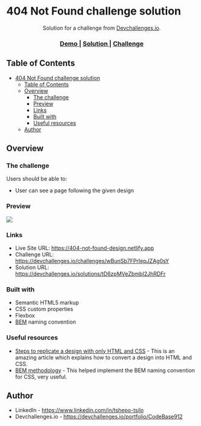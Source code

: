 # 404 Not Found challenge solution

<div align="center">
   Solution for a challenge from  <a href="http://devchallenges.io" target="_blank">Devchallenges.io</a>.
</div>

<div align="center">
  <h3>
    <a href="https://404-not-found-design.netlify.app" target="_blank">
      Demo
    </a>
    <span> | </span>
    <a href="https://devchallenges.io/solutions/tD6zpMVeZbmbI2JhRDFr" target="_blank">
      Solution
    </a>
    <span> | </span>
    <a href="https://devchallenges.io/challenges/wBunSb7FPrIepJZAg0sY" target="_blank">
      Challenge
    </a>
  </h3>
</div>

## Table of Contents

- [404 Not Found challenge solution](#404-not-found-challenge-solution)
  - [Table of Contents](#table-of-contents)
  - [Overview](#overview)
    - [The challenge](#the-challenge)
    - [Preview](#preview)
    - [Links](#links)
    - [Built with](#built-with)
    - [Useful resources](#useful-resources)
  - [Author](#author)

## Overview

### The challenge

Users should be able to:

- User can see a page following the given design

### Preview

![](./Demo.gif)

### Links

- Live Site URL: <a href="https://404-not-found-design.netlify.app" target="_blank">https://404-not-found-design.netlify.app</a>
- Challenge URL: <a href="https://devchallenges.io/challenges/wBunSb7FPrIepJZAg0sY" target="_blank">https://devchallenges.io/challenges/wBunSb7FPrIepJZAg0sY</a>
- Solution URL: <a href="https://devchallenges.io/solutions/tD6zpMVeZbmbI2JhRDFr" target="_blank">https://devchallenges.io/solutions/tD6zpMVeZbmbI2JhRDFr</a>

### Built with

- Semantic HTML5 markup
- CSS custom properties
- Flexbox
- <a href="https://en.bem.info/methodology/" target="_blank">BEM</a> naming convention

### Useful resources

- <a href="https://devchallenges-blogs.web.app/how-to-replicate-design" target="_blank">Steps to replicate a design with only HTML and CSS</a> - This is an amazing article which explains how to convert a design into HTML and CSS.
- <a href="https://en.bem.info/methodology/" target="_blank">BEM methodology</a> - This helped implement the BEM naming convention for CSS, very useful.

## Author

- LinkedIn - <a href="https://www.linkedin.com/in/tshepo-tsilo" target="_blank">https://www.linkedin.com/in/tshepo-tsilo</a>
- Devchallenges.io - <a href="https://devchallenges.io/portfolio/CodeBase912" target="_blank">https://devchallenges.io/portfolio/CodeBase912</a>
